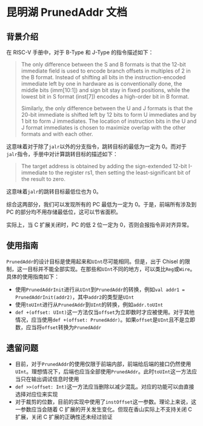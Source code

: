 # 昆明湖 PrunedAddr 文档

## 背景介绍

在 RISC-V 手册中，对于 B-Type 和 J-Type 的指令描述如下：

> The only difference between the S and B formats is that the 12-bit immediate
> field is used to encode branch offsets in multiples of 2 in the B format.
> Instead of shifting all bits in the instruction-encoded immediate left by one
> in hardware as is conventionally done, the middle bits (imm[10:1]) and sign
> bit stay in fixed positions, while the lowest bit in S format (inst[7])
> encodes a high-order bit in B format.
> 
> Similarly, the only difference between the U and J formats is that the 20-bit
> immediate is shifted left by 12 bits to form U immediates and by 1 bit to form
> J immediates. The location of instruction bits in the U and J format
> immediates is chosen to maximize overlap with the other formats and with each
> other.

这意味着对于除了`jalr`以外的分支指令，跳转目标的最低为一定为 0。而对于`jalr`指令，手册中对计算跳转目标的描述如下：

> The target address is obtained by adding the sign-extended 12-bit I-immediate
> to the register rs1, then setting the least-significant bit of the result to
> zero.

这意味着`jalr`的跳转目标最低位也为 0。

综合这两部分，我们可以发现所有的 PC 最低为一定为 0。于是，前端所有涉及到 PC 的部分均不用存储最低位，这可以节省面积。

实际上，当 C 扩展关闭时，PC 的低 2 位一定为 0，否则会报指令非对齐异常。

## 使用指南

`PrunedAddr`的设计目标是使用起来和`UInt`尽可能相同。但是，出于 Chisel
的限制，这一目标并不能全部实现。在那些和`UInt`不同的地方，可以类比`Reg`或`Wire`。具体的使用指南如下：

- 使用`PrunedAddrInit`进行从`UInt`到`PrunedAddr`的转换，例如`val addr1 =
  PrunedAddrInit(addr2)`，其中`addr2`的类型是`UInt`
- 使用`toUInt`进行从`PrunedAddr`到`UInt`的转换，例如`addr.toUInt`
- `def +(offset: UInt)`这一方法仅当`offset`为立即数时才应被使用。对于其他情况，应当使用`def +(offset:
  PrunedAddr)`。如果`offset`是`UInt`且不是立即数，应当将`offset`转换为`PrunedAddr`

## 遗留问题

- 目前，对于`PrunedAddr`的使用仅限于前端内部，前端给后端的接口仍然使用`UInt`。理想情况下，后端也应当全部使用`PrunedAddr`。此时`toUInt`这一方法应当只在输出调试信息时使用
- `def >>(offset: Int)`这一方法应当删除以减少混乱。对应的功能可以由直接选择对应位来实现
- 对于裁剪的位数，目前的实现中使用了`instOffset`这一参数。理论上来说，这一参数应当会随着 C 扩展的开关发生变化。但现在香山实际上不支持关闭 C
  扩展，关闭 C 扩展的正确性还未经过验证
